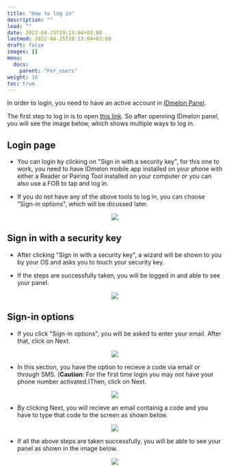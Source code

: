 ```yaml
---
title: "How to log in"
description: ""
lead: ""
date: 2022-04-25T19:13:04+03:00
lastmod: 2022-04-25T19:13:04+03:00
draft: false
images: []
menu:
  docs:
    parent: "For_users"
weight: 16
toc: true
---
```


In order to login, you need to have an active account in [IDmelon Panel](#https://panel.idmelon.com/).

The first step to log in is to open [this link](#https://panel.idmelon.com/). So
after openning IDmelon panel, you will see the image below, which shows multiple ways to log in.

## Login page

- You can login by clicking on "Sign in with a security key", for this one to work, you need to have IDmelon mobile app installed on your phone with either
a Reader or Pairing Tool installed on your computer or you can also use a FOB to tap and log in.

- If you do not have any of the above tools to log in, you can choose "Sign-in options", which will be dicussed later.

<p align="center">
    <img src="/images/vendor/UserPanel/enduserlogin_1.png" class="doc-img-frame">
</p>

## Sign in with a security key

- After clicking "Sign in with a security key", a wizard will be shown to you by your OS and asks you to touch your security key.

- If the steps are successfully taken, you will be logged in and able to see your panel.

<p align="center">
    <img src="/images/vendor/UserPanel/enduserlogin_3.png" class="doc-img-frame">
</p>

## Sign-in options

- If you click "Sign-in options", you will be asked to enter your email. After that, click on Next.

<p align="center">
    <img src="/images/vendor/UserPanel/enduserlogin_4.png" class="doc-img-frame">
</p>

- In this section, you have the option to recieve a code via email or through SMS. (**Caution**: For the first time login you may not have your phone
number activated.)Then, click on Next.

<p align="center">
    <img src="/images/vendor/UserPanel/enduserlogin_5.png" class="doc-img-frame">
</p>

- By clicking Next, you will recieve an email containig a code and you have to type that code to the screen as shown below.

<p align="center">
    <img src="/images/vendor/UserPanel/enduserlogin_6.png" class="doc-img-frame">
</p>

- If all the above steps are taken successfully, you will be able to see your panel as shown in the image below.

<p align="center">
    <img src="/images/vendor/UserPanel/enduserlogin_7.png" class="doc-img-frame">
</p>
